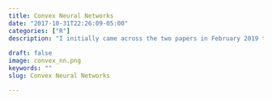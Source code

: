 ```yaml
---
title: Convex Neural Networks
date: "2017-10-31T22:26:09-05:00"
categories: ["R"]
description: "I initially came across the two papers in February 2019 talk about viewing single hidden layer networks from a newperspective and the more recent one goes to some serious lengths to formalize the notion and prove a better generalization. Unfortunately, the idea has not led to any new breakthroughs and is effectively dead. Still the idea is cool enough that I made a small poster about it to present to math and CS undergrads. Check the references for the paper"
    
draft: false
image: convex_nn.png
keywords: ""
slug: Convex Neural Networks

---
```

